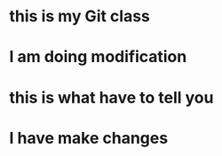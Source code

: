 # this is my Git class ##
# I am doing modification ##
# this is what have to tell you ##
# I have make changes